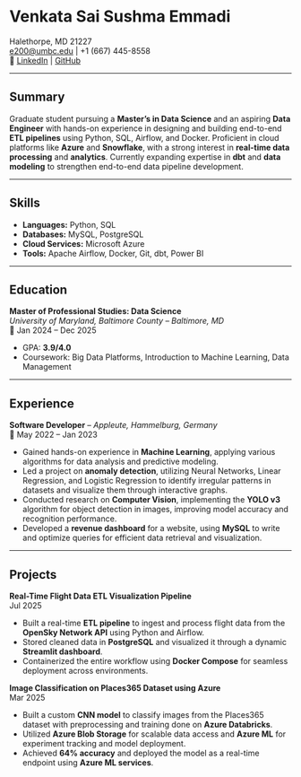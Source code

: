 # Venkata Sai Sushma Emmadi

Halethorpe, MD 21227  
[e200@umbc.edu](mailto:e200@umbc.edu) | +1 (667) 445-8558  
🔗 [LinkedIn](https://linkedin.com/in/sushma-evs) | [GitHub](https://github.com/sushma62216)  

---

## Summary  
Graduate student pursuing a **Master’s in Data Science** and an aspiring **Data Engineer** with hands-on experience in designing and building end-to-end **ETL pipelines** using Python, SQL, Airflow, and Docker. Proficient in cloud platforms like **Azure** and **Snowflake**, with a strong interest in **real-time data processing** and **analytics**. Currently expanding expertise in **dbt** and **data modeling** to strengthen end-to-end data pipeline development.

---

## Skills  
- **Languages:** Python, SQL  
- **Databases:** MySQL, PostgreSQL  
- **Cloud Services:** Microsoft Azure  
- **Tools:** Apache Airflow, Docker, Git, dbt, Power BI  

---

## Education  
**Master of Professional Studies: Data Science**  
*University of Maryland, Baltimore County – Baltimore, MD*  
📅 Jan 2024 – Dec 2025  
- GPA: **3.9/4.0**  
- Coursework: Big Data Platforms, Introduction to Machine Learning, Data Management  

---

## Experience  
**Software Developer** – *Appleute, Hammelburg, Germany*  
📅 May 2022 – Jan 2023  
- Gained hands-on experience in **Machine Learning**, applying various algorithms for data analysis and predictive modeling.  
- Led a project on **anomaly detection**, utilizing Neural Networks, Linear Regression, and Logistic Regression to identify irregular patterns in datasets and visualize them through interactive graphs.  
- Conducted research on **Computer Vision**, implementing the **YOLO v3** algorithm for object detection in images, improving model accuracy and recognition performance.  
- Developed a **revenue dashboard** for a website, using **MySQL** to write and optimize queries for efficient data retrieval and visualization.  

---

## Projects  
**Real-Time Flight Data ETL Visualization Pipeline**  
Jul 2025  
- Built a real-time **ETL pipeline** to ingest and process flight data from the **OpenSky Network API** using Python and Airflow.  
- Stored cleaned data in **PostgreSQL** and visualized it through a dynamic **Streamlit dashboard**.  
- Containerized the entire workflow using **Docker Compose** for seamless deployment across environments.  

**Image Classification on Places365 Dataset using Azure**  
Mar 2025  
- Built a custom **CNN model** to classify images from the Places365 dataset with preprocessing and training done on **Azure Databricks**.  
- Utilized **Azure Blob Storage** for scalable data access and **Azure ML** for experiment tracking and model deployment.  
- Achieved **64% accuracy** and deployed the model as a real-time endpoint using **Azure ML services**.  
